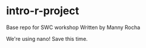 # intro-r-project
Base repo for SWC workshop
Written by Manny Rocha

We're using nano!
Save this time.
